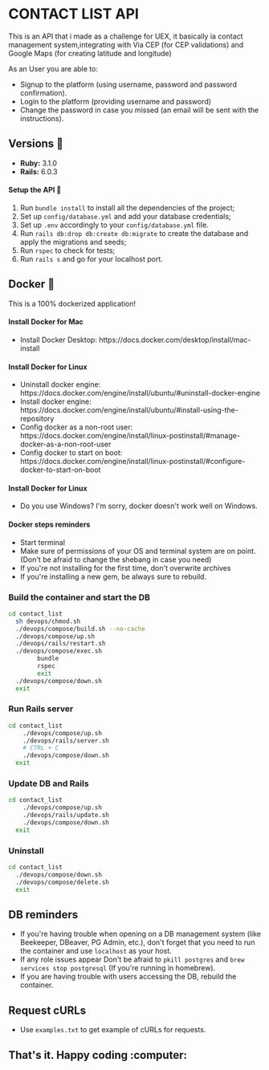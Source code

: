 # CONTACT LIST API

This is an API that i made as a challenge for UEX, it basically ia contact management system,integrating with Via CEP (for CEP validations) and Google Maps (for creating latitude and longitude) 

As an User you are able to:
- Signup to the platform (using username, password and password confirmation).
- Login to the platform (providing username and password)
- Change the password in case you missed (an email will be sent with the instructions).


## Versions :gem:
* **Ruby:** 3.1.0
* **Rails:** 6.0.3

#### Setup the API :monorail:

1. Run `bundle install` to install all the dependencies of the project;
2. Set up `config/database.yml` and add your database credentials;
3. Set up `.env` accordingly to your `config/database.yml` file.
3. Run `rails db:drop db:create db:migrate` to create the database and apply the migrations and seeds;
4. Run `rspec` to check for tests;
5. Run `rails s` and go for your localhost port.

## Docker :whale:

<p>This is a 100% dockerized application!</p>

#### Install Docker for Mac
<ul>
    <li>Install Docker Desktop: https://docs.docker.com/desktop/install/mac-install </li>
</ul>

#### Install Docker for Linux
<ul>
    <li>Uninstall docker engine: https://docs.docker.com/engine/install/ubuntu/#uninstall-docker-engine</li>
    <li>Install docker engine: https://docs.docker.com/engine/install/ubuntu/#install-using-the-repository</li>
    <li>Config docker as a non-root user: https://docs.docker.com/engine/install/linux-postinstall/#manage-docker-as-a-non-root-user</li>
    <li>Config docker to start on boot: https://docs.docker.com/engine/install/linux-postinstall/#configure-docker-to-start-on-boot</li>
</ul>

#### Install Docker for Linux
<ul>
    <li>Do you use Windows? I'm sorry, docker doesn't work well on Windows. </li>
</ul>

#### Docker steps reminders

- Start terminal
- Make sure of permissions of your OS and terminal system are on point. (Don't be afraid to change the shebang in case you need)
- If you're not installing for the first time, don't overwrite archives
- If you're installing a new gem, be always sure to rebuild.


### Build the container and start the DB


```bash
cd contact_list
  sh devops/chmod.sh
  ./devops/compose/build.sh --no-cache
  ./devops/compose/up.sh
  ./devops/rails/restart.sh
  ./devops/compose/exec.sh
        bundle
        rspec
        exit
  ./devops/compose/down.sh
  exit
```

### Run Rails server

```bash
cd contact_list
    ./devops/compose/up.sh
    ./devops/rails/server.sh
    # CTRL + C
    ./devops/compose/down.sh
  exit
```

### Update DB and Rails

```bash
cd contact_list
    ./devops/compose/up.sh
    ./devops/rails/update.sh
    ./devops/compose/down.sh
  exit
```

### Uninstall

```bash
cd contact_list
  ./devops/compose/down.sh
  ./devops/compose/delete.sh
  exit
```

## DB reminders

- If you're having trouble when opening on a DB management system (like Beekeeper, DBeaver, PG Admin, etc.), don't forget that you need to run the container and use `localhost` as your host. 
- If any role issues appear Don't be afraid to `pkill postgres` and `brew services stop postgresql` (If you're running in homebrew).
- If you are having trouble with users accessing the DB, rebuild the container.

## Request cURLs

- Use `examples.txt` to get example of cURLs for requests.

<h2>That's it. Happy coding :computer:</h2> 
